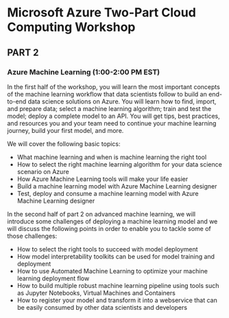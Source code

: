 # Microsoft Azure Two-Part Cloud Computing Workshop

## PART 2

### Azure Machine Learning (1:00-2:00 PM EST)
In the first half of the workshop, you will learn the most important concepts of the machine learning workflow that data scientists follow to build an end-to-end data science solutions on Azure. You will learn how to find, import, and prepare data; select a machine learning algorithm; train and test the model; deploy a complete model to an API. You will get tips, best practices, and resources you and your team need to continue your machine learning journey, build your first model, and more.

We will cover the following basic topics:

- What machine learning and when is machine learning the right tool
- How to select the right machine learning algorithm for your data science scenario on Azure
- How Azure Machine Learning tools will make your life easier
- Build a machine learning model with Azure Machine Learning designer
- Test, deploy and consume a machine learning model with Azure Machine Learning designer

In the second half of part 2 on advanced machine learning, we will introduce some challenges of deploying a machine learning model and we will discuss the following points in order to enable you to tackle some of those challenges:

- How to select the right tools to succeed with model deployment
- How model interpretability toolkits can be used for model training and deployment
- How to use Automated Machine Learning to optimize your machine learning deployment flow
- How to build multiple robust machine learning pipeline using tools such as Jupyter Notebooks, Virtual Machines and Containers
- How to register your model and transform it into a webservice that can be easily consumed by other data scientists and developers
